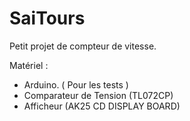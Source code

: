 # SaiTours
Petit projet de compteur de vitesse.

Matériel :
  - Arduino. ( Pour les tests )
  - Comparateur de Tension (TL072CP)
  - Afficheur (AK25 CD DISPLAY BOARD)  
